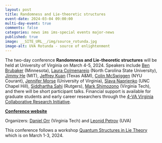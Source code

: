 ```yaml
---
layout: post
title: Randomness and Lie-theoretic structures
event-date: 2024-03-04 09:00:00
multi-day-event: true
comments: false
categories: news ims ims-special events major-news
published: true
image: __SITE_URL__/img/source_rotunda.jpg
image-alt: UVA Rotunda - source of enlightenment
---
```


The two-day conference <b>Randomness and Lie-theoretic structures</b> will be held at University of Virginia on March 4-5, 2024. Speakers include <a href="https://www-users.cse.umn.edu/~brubaker/">Ben Brubaker</a> (Minnesota), <a href="https://math.sciences.ncsu.edu/people/lcolmen/">Laura Colmenarejo</a> (North Carolina State University), <a href="https://he-jimmy.github.io/">Jimmy He</a> (MIT), <a href="https://people.tamu.edu/~jkuan//">Jeffrey Kuan</a> (Texas A&amp;M), <a href="https://cosmc.net/">Colin McSwiggen</a> (NYU Courant), <a href="https://morsej123.github.io/">Jennifer Morse</a> (University of Virginia), <a href="https://naprienko.com/">Slava Naprienko</a> (UNC Chapel Hill), <a href="https://sites.math.rutgers.edu/~sahi/">Siddhartha Sahi</a> (Rutgers), <a href="https://math.vt.edu/people/faculty/shimozono-mark.html">Mark Shimozono</a> (Virginia Tech), and there will be short participant talks. Financial support is available for graduate students and early career researchers through the <a href="https://4-va.org/4-initiatives/collaborative-research/">4-VA Virginia Collaborative Research Initiative</a>. 

<b><a href="{{site.url}}/random-lie-2024/">Conference website</a></b>

Organizers: [Daniel Orr](https://personal.math.vt.edu/dorr/) (Virginia Tech) and [Leonid Petrov](https://lpetrov.cc) (UVA)

This conference follows a workshop [Quantum Structures in Lie Theory]({{site.url}}/ims/workshop-spring-2024/) which is on March 1-3, 2024.
